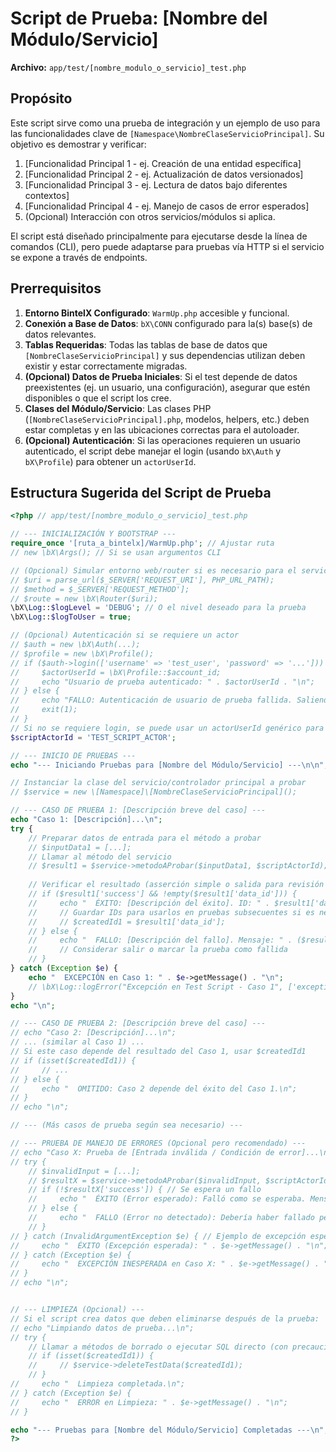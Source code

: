 # Script de Prueba: [Nombre del Módulo/Servicio]

**Archivo:** `app/test/[nombre_modulo_o_servicio]_test.php`

## Propósito

Este script sirve como una prueba de integración y un ejemplo de uso para las funcionalidades clave de `[Namespace\NombreClaseServicioPrincipal]`. Su objetivo es demostrar y verificar:
1.  [Funcionalidad Principal 1 - ej. Creación de una entidad específica]
2.  [Funcionalidad Principal 2 - ej. Actualización de datos versionados]
3.  [Funcionalidad Principal 3 - ej. Lectura de datos bajo diferentes contextos]
4.  [Funcionalidad Principal 4 - ej. Manejo de casos de error esperados]
5.  (Opcional) Interacción con otros servicios/módulos si aplica.

El script está diseñado principalmente para ejecutarse desde la línea de comandos (CLI), pero puede adaptarse para pruebas vía HTTP si el servicio se expone a través de endpoints.

## Prerrequisitos

1.  **Entorno BintelX Configurado**: `WarmUp.php` accesible y funcional.
2.  **Conexión a Base de Datos**: `bX\CONN` configurado para la(s) base(s) de datos relevantes.
3.  **Tablas Requeridas**: Todas las tablas de base de datos que `[NombreClaseServicioPrincipal]` y sus dependencias utilizan deben existir y estar correctamente migradas.
4.  **(Opcional) Datos de Prueba Iniciales**: Si el test depende de datos preexistentes (ej. un usuario, una configuración), asegurar que estén disponibles o que el script los cree.
5.  **Clases del Módulo/Servicio**: Las clases PHP (`[NombreClaseServicioPrincipal].php`, modelos, helpers, etc.) deben estar completas y en las ubicaciones correctas para el autoloader.
6.  **(Opcional) Autenticación**: Si las operaciones requieren un usuario autenticado, el script debe manejar el login (usando `bX\Auth` y `bX\Profile`) para obtener un `actorUserId`.

## Estructura Sugerida del Script de Prueba

```php
<?php // app/test/[nombre_modulo_o_servicio]_test.php

// --- INICIALIZACIÓN Y BOOTSTRAP ---
require_once '[ruta_a_bintelx]/WarmUp.php'; // Ajustar ruta
// new \bX\Args(); // Si se usan argumentos CLI

// (Opcional) Simular entorno web/router si es necesario para el servicio
// $uri = parse_url($_SERVER['REQUEST_URI'], PHP_URL_PATH);
// $method = $_SERVER['REQUEST_METHOD'];
// $route = new \bX\Router($uri);
\bX\Log::$logLevel = 'DEBUG'; // O el nivel deseado para la prueba
\bX\Log::$logToUser = true;

// (Opcional) Autenticación si se requiere un actor
// $auth = new \bX\Auth(...);
// $profile = new \bX\Profile();
// if ($auth->login(['username' => 'test_user', 'password' => '...'])) {
//     $actorUserId = \bX\Profile::$account_id;
//     echo "Usuario de prueba autenticado: " . $actorUserId . "\n";
// } else {
//     echo "FALLO: Autenticación de usuario de prueba fallida. Saliendo.\n";
//     exit(1);
// }
// Si no se requiere login, se puede usar un actorUserId genérico para el script:
$scriptActorId = 'TEST_SCRIPT_ACTOR';

// --- INICIO DE PRUEBAS ---
echo "--- Iniciando Pruebas para [Nombre del Módulo/Servicio] ---\n\n";

// Instanciar la clase del servicio/controlador principal a probar
// $service = new \[Namespace]\[NombreClaseServicioPrincipal]();

// --- CASO DE PRUEBA 1: [Descripción breve del caso] ---
echo "Caso 1: [Descripción]...\n";
try {
    // Preparar datos de entrada para el método a probar
    // $inputData1 = [...];
    // Llamar al método del servicio
    // $result1 = $service->metodoAProbar($inputData1, $scriptActorId); // o $actorUserId
    
    // Verificar el resultado (asserción simple o salida para revisión manual)
    // if ($result1['success'] && !empty($result1['data_id'])) {
    //     echo "  ÉXITO: [Descripción del éxito]. ID: " . $result1['data_id'] . "\n";
    //     // Guardar IDs para usarlos en pruebas subsecuentes si es necesario
    //     // $createdId1 = $result1['data_id'];
    // } else {
    //     echo "  FALLO: [Descripción del fallo]. Mensaje: " . ($result1['message'] ?? 'Error desconocido') . "\n";
    //     // Considerar salir o marcar la prueba como fallida
    // }
} catch (Exception $e) {
    echo "  EXCEPCIÓN en Caso 1: " . $e->getMessage() . "\n";
    // \bX\Log::logError("Excepción en Test Script - Caso 1", ['exception' => $e]);
}
echo "\n";

// --- CASO DE PRUEBA 2: [Descripción breve del caso] ---
// echo "Caso 2: [Descripción]...\n";
// ... (similar al Caso 1) ...
// Si este caso depende del resultado del Caso 1, usar $createdId1
// if (isset($createdId1)) {
//     // ...
// } else {
//     echo "  OMITIDO: Caso 2 depende del éxito del Caso 1.\n";
// }
// echo "\n";

// --- (Más casos de prueba según sea necesario) ---

// --- PRUEBA DE MANEJO DE ERRORES (Opcional pero recomendado) ---
// echo "Caso X: Prueba de [Entrada inválida / Condición de error]...\n";
// try {
    // $invalidInput = [...];
    // $resultX = $service->metodoAProbar($invalidInput, $scriptActorId);
    // if (!$resultX['success']) { // Se espera un fallo
    //     echo "  ÉXITO (Error esperado): Falló como se esperaba. Mensaje: " . $resultX['message'] . "\n";
    // } else {
    //     echo "  FALLO (Error no detectado): Debería haber fallado pero tuvo éxito.\n";
    // }
// } catch (InvalidArgumentException $e) { // Ejemplo de excepción específica esperada
//     echo "  ÉXITO (Excepción esperada): " . $e->getMessage() . "\n";
// } catch (Exception $e) {
//     echo "  EXCEPCIÓN INESPERADA en Caso X: " . $e->getMessage() . "\n";
// }
// echo "\n";


// --- LIMPIEZA (Opcional) ---
// Si el script crea datos que deben eliminarse después de la prueba:
// echo "Limpiando datos de prueba...\n";
// try {
    // Llamar a métodos de borrado o ejecutar SQL directo (con precaución)
    // if (isset($createdId1)) {
    //     // $service->deleteTestData($createdId1);
    // }
//     echo "  Limpieza completada.\n";
// } catch (Exception $e) {
//     echo "  ERROR en Limpieza: " . $e->getMessage() . "\n";
// }

echo "--- Pruebas para [Nombre del Módulo/Servicio] Completadas ---\n";
?>
```